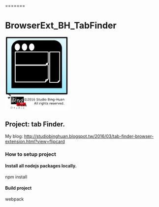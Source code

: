 =======
# BrowserExt_BH_TabFinder

<img src="Icon.png" width="auto" height="240px">

## Project: tab Finder.

My blog: <a href="http://studiobinghuan.blogspot.tw/2016/03/tab-finder-browser-extension.html?view=flipcard">http://studiobinghuan.blogspot.tw/2016/03/tab-finder-browser-extension.html?view=flipcard</a><br/>

### How to setup project
#### Install all nodejs packages locally.
npm install

#### Build project
webpack
